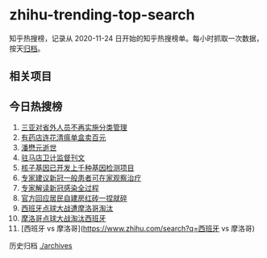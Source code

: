 # zhihu-trending-top-search

知乎热搜榜，记录从 2020-11-24 日开始的知乎热搜榜单。每小时抓取一次数据，按天[归档](./archives)。

## 相关项目

## 今日热搜榜

<!-- BEGIN -->
<!-- 最后更新时间 Wed Dec 07 2022 05:07:12 GMT+0800 (China Standard Time) -->

1. [三亚对省外人员不再实施分类管理](https://www.zhihu.com/search?q=三亚对省外人员不再实施分类管理)
1. [有药店连花清瘟单盒卖百元](https://www.zhihu.com/search?q=有药店连花清瘟单盒卖百元)
1. [潘懋元逝世](https://www.zhihu.com/search?q=潘懋元逝世)
1. [驻马店卫计监督刊文](https://www.zhihu.com/search?q=驻马店卫计监督刊文)
1. [核子基因已开发上千种基因检测项目](https://www.zhihu.com/search?q=核子基因已开发上千种基因检测项目)
1. [专家建议新冠一般患者可在家观察治疗](https://www.zhihu.com/search?q=专家建议新冠一般患者可在家观察治疗)
1. [专家解读新冠感染全过程](https://www.zhihu.com/search?q=专家解读新冠感染全过程)
1. [官方回应居民自建房红砖一捏就碎](https://www.zhihu.com/search?q=官方回应居民自建房红砖一捏就碎)
1. [西班牙点球大战遭摩洛哥淘汰](https://www.zhihu.com/search?q=西班牙点球大战遭摩洛哥淘汰)
1. [摩洛哥点球大战淘汰西班牙](https://www.zhihu.com/search?q=摩洛哥点球大战淘汰西班牙)
1. [西班牙 vs 摩洛哥](https://www.zhihu.com/search?q=西班牙 vs 摩洛哥)

<!-- END -->

历史归档 [./archives](./archives)
